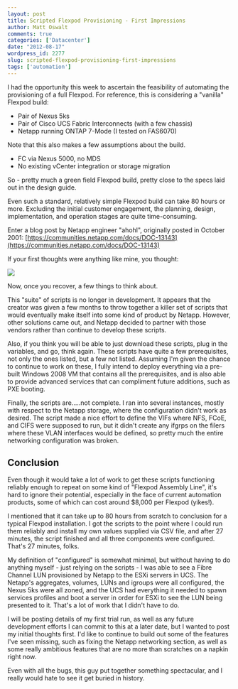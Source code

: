```yaml
---
layout: post
title: Scripted Flexpod Provisioning - First Impressions
author: Matt Oswalt
comments: true
categories: ['Datacenter']
date: "2012-08-17"
wordpress_id: 2277
slug: scripted-flexpod-provisioning-first-impressions
tags: ['automation']
---
```



I had the opportunity this week to ascertain the feasibility of automating the provisioning of a full Flexpod. For reference, this is considering a "vanilla" Flexpod build:

  * Pair of Nexus 5ks
  * Pair of Cisco UCS Fabric Interconnects (with a few chassis)
  * Netapp running ONTAP 7-Mode (I tested on FAS6070)

Note that this also makes a few assumptions about the build.

  * FC via Nexus 5000, no MDS
  * No existing vCenter integration or storage migration

So - pretty much a green field Flexpod build, pretty close to the specs laid out in the design guide.

Even such a standard, relatively simple Flexpod build can take 80 hours or more. Excluding the initial customer engagement, the planning, design, implementation, and operation stages are quite time-consuming.

Enter a blog post by Netapp engineer "ahohl", originally posted in October 2001:
[https://communities.netapp.com/docs/DOC-13143](https://communities.netapp.com/docs/DOC-13143)

If your first thoughts were anything like mine, you thought:

![](https://southparkstudios-intl.mtvnimages.com/shared/sps/images/shows/southpark/vertical_video/import/season_07/sp_0710_04_v6.jpg?width=480)

Now, once you recover, a few things to think about.

This "suite" of scripts is no longer in development. It appears that the creator was given a few months to throw together a killer set of scripts that would eventually make itself into some kind of product by Netapp. However, other solutions came out, and Netapp decided to partner with those vendors rather than continue to develop these scripts.

Also, if you think you will be able to just download these scripts, plug in the variables, and go, think again. These scripts have quite a few prerequisites, not only the ones listed, but a few not listed. Assuming I'm given the chance to continue to work on these, I fully intend to deploy everything via a pre-built Windows 2008 VM that contains all the prerequisites, and is also able to provide advanced services that can compliment future additions, such as PXE booting.

Finally, the scripts are.....not complete. I ran into several instances, mostly with respect to the Netapp storage, where the configuration didn't work as desired. The script made a nice effort to define the VIFs where NFS, FCoE, and CIFS were supposed to run, but it didn't create any ifgrps on the filers where these VLAN interfaces would be defined, so pretty much the entire networking configuration was broken.

## Conclusion

Even though it would take a lot of work to get these scripts functioning reliably enough to repeat on some kind of "Flexpod Assembly Line", it's hard to ignore their potential, especially in the face of current automation products, some of which can cost around $8,000 per Flexpod (yikes!).

I mentioned that it can take up to 80 hours from scratch to conclusion for a typical Flexpod installation. I got the scripts to the point where I could run them reliably and install my own values supplied via CSV file, and after 27 minutes, the script finished and all three components were configured. That's 27 minutes, folks.

My definition of "configured" is somewhat minimal, but without having to do anything myself - just relying on the scripts - I was able to see a Fibre Channel LUN provisioned by Netapp to the ESXi servers in UCS. The Netapp's aggregates, volumes, LUNs and igroups were all configured, the Nexus 5ks were all zoned, and the UCS had everything it needed to spawn services profiles and boot a server in order for ESXi to see the LUN being presented to it. That's a lot of work that I didn't have to do.

I will be posting details of my first trial run, as well as any future development efforts I can commit to this at a later date, but I wanted to post my initial thoughts first. I'd like to continue to build out some of the features I've seen missing, such as fixing the Netapp networking section, as well as some really ambitious features that are no more than scratches on a napkin right now.

Even with all the bugs, this guy put together something spectacular, and I really would hate to see it get buried in history.
